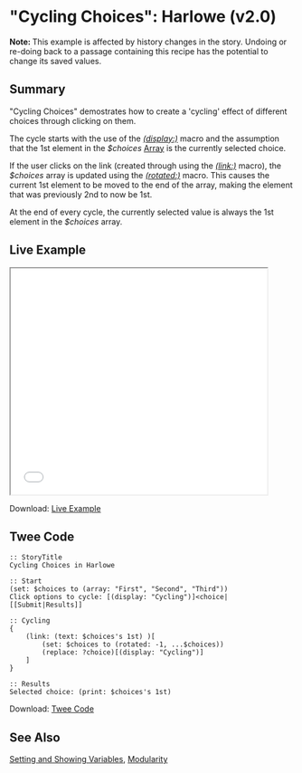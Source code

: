 # "Cycling Choices": Harlowe (v2.0)

<div class="alert information"><strong>Note: </strong>This example is affected by history changes in the story. Undoing or re-doing back to a passage containing this recipe has the potential to change its saved values.</div>

## Summary

"Cycling Choices" demostrates how to create a 'cycling' effect of different choices through clicking on them.

The cycle starts with the use of the [*(display:)*](https://twine2.neocities.org/#macro_display) macro and the assumption that the 1st element in the *$choices* [Array](https://twine2.neocities.org/#type_array) is the currently selected choice.

If the user clicks on the link (created through using the [*(link:)*](https://twine2.neocities.org/#macro_link) macro), the *$choices* array is updated using the [*(rotated:)*](https://twine2.neocities.org/#macro_rotated) macro. This causes the current 1st element to be moved to the end of the array, making the element that was previously 2nd to now be 1st.

At the end of every cycle, the currently selected value is always the 1st element in the *$choices* array.

## Live Example

<section>
<iframe src="harlowe_cycling_example.html" height=400 width=90%></iframe>


Download: <a href="harlowe_cycling_example.html" target="_blank">Live Example</a>
</section>

## Twee Code

```
:: StoryTitle
Cycling Choices in Harlowe

:: Start
(set: $choices to (array: "First", "Second", "Third"))
Click options to cycle: [(display: "Cycling")]<choice|
[[Submit|Results]]

:: Cycling
{
	(link: (text: $choices's 1st) )[
		(set: $choices to (rotated: -1, ...$choices))
		(replace: ?choice)[(display: "Cycling")]
	]
}

:: Results
Selected choice: (print: $choices's 1st)
```

Download: <a href="harlowe_cycling_twee.txt" target="_blank">Twee Code</a>

## See Also

[Setting and Showing Variables](../../settingandshowing/harlowe/harlowe_settingandshowing.md), [Modularity](../../modularity/harlowe/harlowe_modularity.md)
